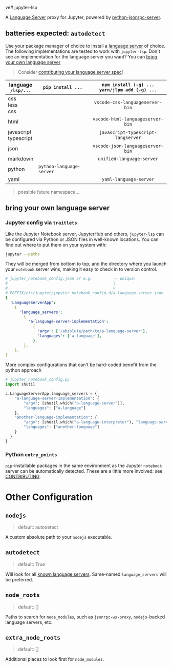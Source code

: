 ve# jupyter-lsp

A [Language Server][language-server] proxy for Jupyter, powered by [python-jsonrpc-server][].

## batteries expected: `autodetect`

Use your package manager of choice to install a [language server][lsp-implementations]
of choice. The following implementations are tested to work with `jupyter-lsp`.
Don't see an implementation for the language server you want? You can
[bring your own language server](#bring-your-own-language-server)

> Consider [contributing your language server spec](./CONTRIBUTING.md#spec)!

| language<br>`/lsp/...`    | `pip install ...`        | `npm install (-g) ...` <br/>`yarn/jlpm add (-g) ...` |
| ------------------------- | ------------------------ | :--------------------------------------------------: |
| css<br/>less<br/>css      |                          |           `vscode-css-languageserver-bin`            |
| html                      |                          |           `vscode-html-languageserver-bin`           |
| javascript<br/>typescript |                          |          `javascript-typescript-langserver`          |
| json                      |                          |           `vscode-json-languageserver-bin`           |
| markdown                  |                          |             `unified-language-server`                |
| python                    | `python-language-server` |                                                      |
| yaml                      |                          |                `yaml-language-server`                |

[language-server]: https://microsoft.github.io/language-server-protocol/specification
[jupyter-server-proxy]: https://github.com/jupyterhub/jupyter-server-proxy
[python-jsonrpc-server]: https://github.com/palantir/python-jsonrpc-server
[lsp-implementations]: https://microsoft.github.io/language-server-protocol/implementors/servers
[jupyter-lsp]: https://github.com/krassowski/jupyterlab-lsp.git

> possible future namespace...

## bring your own language server

### Jupyter config via `traitlets`

Like the Jupyter Notebook server, JupyterHub and others, `jupyter-lsp` can be
configured via Python or JSON files in well-known locations. You can find out
where to put them on your system with:

```bash
jupyter --paths
```

They will be merged from bottom to top, and the directory where you launch your
`notebook` server wins, making it easy to check in to version control.

```yaml
# jupyter_notebook_config.json or e.g.         -- unique!
#                                              |
#                                              v
# PREFIX/etc/jupyter/jupyter_notebook_config.d/a-language-server.json
{
  'LanguageServerApp':
    {
      'language_servers':
        {
          'a-language-server-implementation':
            {
              'argv': ['/absolute/path/to/a-language-server'],
              'languages': ['a-language'],
            },
        },
    },
}
```

More complex configurations that can't be hard-coded benefit from the python approach

```py
# jupyter_notebook_config.py
import shutil

c.LanguageServerApp.language_servers = {
    "a-language-server-implementation": {
        "argv": [shutil.which("a-language-server")],
        "languages": ["a-language"]
    },
    "another-language-implementation": {
        "argv": [shutil.which("a-language-interpreter"), "language-server"],
        "languages": ["another-language"]
    }
  }
}
```

### Python `entry_points`

`pip`-installable packages in the same environment as the Jupyter `notebook` server
can be automatically detected. These are a little more involved: see
[CONTRIBUTING](./CONTRIBUTING.md).

# Other Configuration

## `nodejs`

> default: autodetect

A custom absolute path to your `nodejs` executable.

## `autodetect`

> default: True

Will look for all [known language servers](#batteries-expected). Same-named
`language_servers` will be preferred.

## `node_roots`

> default: []

Paths to search for `node_modules`, such as `jsonrpc-ws-proxy`,
`nodejs`-backed language servers, etc.

## `extra_node_roots`

> default: []

Additional places to look first for `node_modules`.
